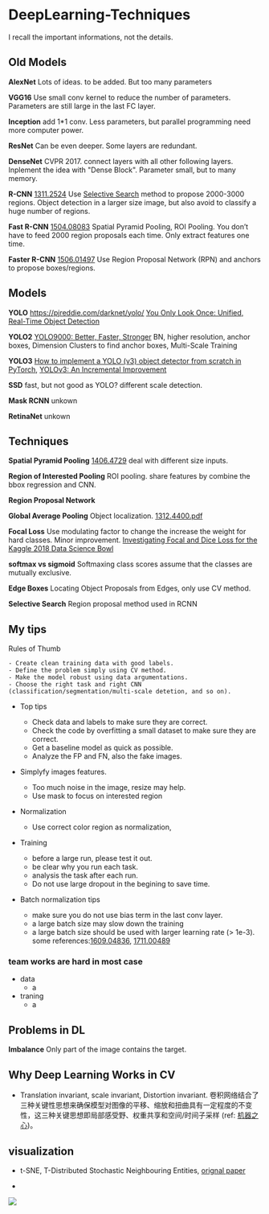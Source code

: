 # DeepLearning-Techniques

I recall the important informations, not the details. 

## Old Models
**AlexNet** Lots of ideas. to be added. But too many parameters

**VGG16** Use small conv kernel to reduce the number of parameters. Parameters are still large in the last FC layer.

**Inception** add 1*1 conv. Less parameters, but parallel programming need more computer power.

**ResNet** Can be even deeper. Some layers are redundant.

**DenseNet** CVPR 2017. connect layers with all other following layers. Inplement the idea with "Dense Block". Parameter small, but to many memory.

**R-CNN** [1311.2524](https://arxiv.org/abs/1311.2524) Use [Selective Search](https://ivi.fnwi.uva.nl/isis/publications/2013/UijlingsIJCV2013/UijlingsIJCV2013.pdf) method to propose 2000-3000 regions. Object detection in a larger size image, but also avoid to classify a huge number of regions. 

**Fast R-CNN** [1504.08083](https://arxiv.org/abs/1504.08083) Spatial Pyramid Pooling, ROI Pooling. You don’t have to feed 2000 region proposals each time. Only extract features one time.

**Faster R-CNN** [1506.01497](https://arxiv.org/pdf/1506.01497) Use Region Proposal Network (RPN) and anchors to propose boxes/regions.

## Models
**YOLO**	<https://pjreddie.com/darknet/yolo/> [You Only Look Once: Unified, Real-Time Object Detection](https://arxiv.org/pdf/1506.02640.pdf)

**YOLO2** [YOLO9000: Better, Faster, Stronger](https://arxiv.org/pdf/1612.08242.pdf)   BN, higher resolution, anchor boxes, Dimension Clusters to find anchor boxes, Multi-Scale Training

**YOLO3** [How to implement a YOLO (v3) object detector from scratch in PyTorch](https://blog.paperspace.com/how-to-implement-a-yolo-object-detector-in-pytorch/), [YOLOv3: An Incremental Improvement](https://pjreddie.com/media/files/papers/YOLOv3.pdf)

**SSD** fast, but not good as YOLO? different scale detection.

**Mask RCNN** unkown

**RetinaNet** unkown

## Techniques

**Spatial Pyramid Pooling** [1406.4729](https://arxiv.org/abs/1406.4729) deal with different size inputs.

**Region of Interested Pooling** ROI pooling. share features by combine the bbox regression and CNN.

**Region Proposal Network**

**Global Average Pooling** Object localization. [1312.4400.pdf](https://arxiv.org/pdf/1312.4400.pdf)

**Focal Loss** Use modulating factor to change the increase the weight for hard classes. Minor improvement. [Investigating Focal and Dice Loss for the Kaggle 2018 Data Science Bowl](https://becominghuman.ai/investigating-focal-and-dice-loss-for-the-kaggle-2018-data-science-bowl-65fb9af4f36c)

**softmax vs sigmoid** Softmaxing class scores assume that the classes are mutually exclusive.

**Edge Boxes** Locating Object Proposals from Edges, only use CV method.

**Selective Search** Region proposal method used in RCNN

## My tips

Rules of Thumb

```
- Create clean training data with good labels.
- Define the problem simply using CV method.
- Make the model robust using data argumentations.
- Choose the right task and right CNN (classification/segmentation/multi-scale detetion, and so on).
```

* Top tips
	* Check data and labels to make sure they are correct.
	* Check the code by overfitting a small dataset to make sure they are correct.
	* Get a baseline model as quick as possible.
	* Analyze the FP and FN, also the fake images.

* Simplyfy images features. 
	* Too much noise in the image, resize may help.
	* Use mask to focus on interested region
	
* Normalization
	* Use correct color region as normalization,

* Training
	* before a large run, please test it out. 
	* be clear why you run each task. 
	* analysis the task after each run.
	* Do not use large dropout in the begining to save time.
	
* Batch normalization tips
	* make sure you do not use bias term in the last conv layer.
	* a large batch size may slow down the training
	* a large batch size should be used with larger learning rate (> 1e-3). some references:[1609.04836](https://arxiv.org/pdf/1609.04836), [1711.00489](https://arxiv.org/abs/1711.00489)
	
### team works are hard in most case
- data
	- a
- traning
	- a

## Problems in DL

**Imbalance** Only part of the image contains the target.

## Why Deep Learning Works in CV
* Translation invariant, scale invariant, Distortion invariant. 卷积网络结合了三种关键性思想来确保模型对图像的平移、缩放和扭曲具有一定程度的不变性，这三种关键思想即局部感受野、权重共享和空间/时间子采样 (ref: [机器之心](https://mp.weixin.qq.com/s/okx0jZR6PmFm3ikCCUbNkg))。

## visualization
* t-SNE, T-Distributed Stochastic Neighbouring Entities, [orignal paper](http://jmlr.org/papers/volume9/vandermaaten08a/vandermaaten08a.pdf)

*


![](./**.png)